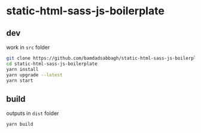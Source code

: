 # static-html-sass-js-boilerplate

## dev

work in `src` folder

```bash
git clone https://github.com/bamdadsabbagh/static-html-sass-js-boilerplate
cd static-html-sass-js-boilerplate
yarn install
yarn upgrade --latest
yarn start
```

## build

outputs in `dist` folder

```bash
yarn build
```
